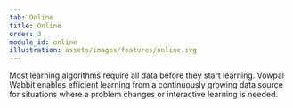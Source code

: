 ```yaml
---
tab: Online
title: Online
order: 3
module_id: online
illustration: assets/images/features/online.svg
---
```


Most learning algorithms require all data before they start learning. Vowpal Wabbit enables efficient learning from a continuously growing data source for situations where a problem changes or interactive learning is needed.
